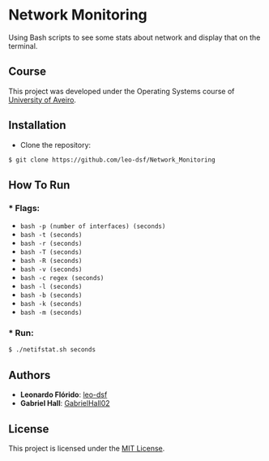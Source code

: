 # Network Monitoring
Using Bash scripts to see some stats about network and display that on the terminal.

## Course
This project was developed under the Operating Systems course of [University of Aveiro](https://www.ua.pt/).

## Installation
* Clone the repository:
```bash
$ git clone https://github.com/leo-dsf/Network_Monitoring
```

## How To Run
### * Flags:
* ```bash -p (number of interfaces) (seconds)```
* ```bash -t (seconds)```
* ```bash -r (seconds)```
* ```bash -T (seconds)```
* ```bash -R (seconds)```
* ```bash -v (seconds)```
* ```bash -c regex (seconds)```
* ```bash -l (seconds)```
* ```bash -b (seconds)```
* ```bash -k (seconds)```
* ```bash -m (seconds)```

### * Run:
```bash
$ ./netifstat.sh seconds
```

## Authors
* **Leonardo Flórido**: [leo-dsf](https://github.com/leo-dsf)
* **Gabriel Hall**: [GabrielHall02](https://github.com/GabrielHall02)

## License
This project is licensed under the [MIT License](LICENSE).
